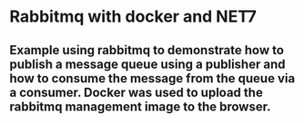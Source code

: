# Rabbitmq with docker and NET7
## Example using rabbitmq to demonstrate how to publish a message queue using a publisher and how to consume the message from the queue via a consumer. Docker was used to upload the rabbitmq management image to the browser.
